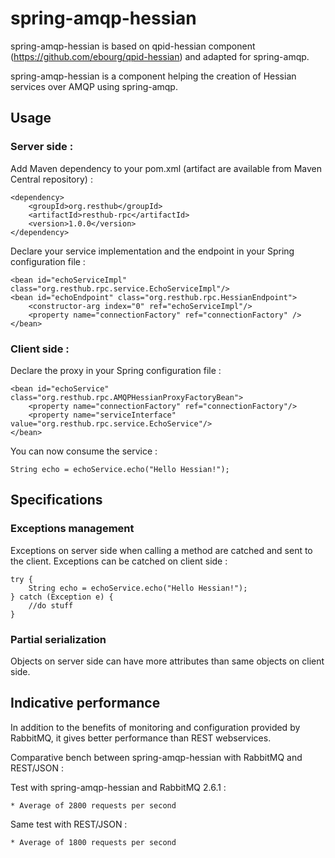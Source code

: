 spring-amqp-hessian
===================

spring-amqp-hessian is based on qpid-hessian component (https://github.com/ebourg/qpid-hessian)
and adapted for spring-amqp.

spring-amqp-hessian is a component helping the creation of Hessian services over AMQP
using spring-amqp.


Usage
-----

### Server side :

Add Maven dependency to your pom.xml (artifact are available from Maven Central repository) :

    <dependency>
        <groupId>org.resthub</groupId>
        <artifactId>resthub-rpc</artifactId>
        <version>1.0.0</version>
    </dependency>

Declare your service implementation and the endpoint in your Spring configuration file :

    <bean id="echoServiceImpl" class="org.resthub.rpc.service.EchoServiceImpl"/>
    <bean id="echoEndpoint" class="org.resthub.rpc.HessianEndpoint">
        <constructor-arg index="0" ref="echoServiceImpl"/>
        <property name="connectionFactory" ref="connectionFactory" />
    </bean>

### Client side :

Declare the proxy in your Spring configuration file :

    <bean id="echoService" class="org.resthub.rpc.AMQPHessianProxyFactoryBean">
        <property name="connectionFactory" ref="connectionFactory"/>
        <property name="serviceInterface" value="org.resthub.rpc.service.EchoService"/>
    </bean>

You can now consume the service :

    String echo = echoService.echo("Hello Hessian!");
    

Specifications
--------------

### Exceptions management

Exceptions on server side when calling a method are catched and sent to the client. 
Exceptions can be catched on client side :

    try {
        String echo = echoService.echo("Hello Hessian!");
    } catch (Exception e) {
        //do stuff
    }
    
### Partial serialization

Objects on server side can have more attributes than same objects on client side.

Indicative performance
----------------------

In addition to the benefits of monitoring and configuration provided by RabbitMQ, it gives better performance than REST webservices.

Comparative bench between spring-amqp-hessian with RabbitMQ and REST/JSON :

Test with spring-amqp-hessian and RabbitMQ 2.6.1 :

    * Average of 2800 requests per second
    
Same test with REST/JSON :

    * Average of 1800 requests per second